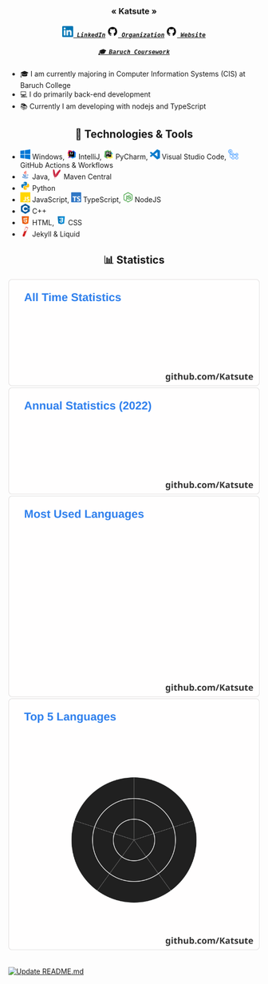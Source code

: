 <h3 align="center">« Katsute »</h2>

<h5 align="center">
    <code><a href="https://www.linkedin.com/in/keith-chiu" title="LinkedIn Profile"><img width="22" src="https://github.com/Katsute/Katsute/blob/main/icons/linkedin.svg"> LinkedIn</a></code>
    <code><a href="https://github.com/KatsuteDev" title="Organization"><img width="22" src="https://github.com/Katsute/Katsute/blob/main/icons/github.svg"> Organization</a></code>
    <code><a href="https://katsute.dev/" title="Website"><img width="22" src="https://github.com/Katsute/Katsute/blob/main/icons/github.svg"> Website</a></code>
    <br>
    <br>
    <code><a href="https://github.com/Katsute?tab=repositories&q=baruch&sort=name" title="link">🎓 Baruch Coursework</a></code>
</h5>

- 🎓 I am currently majoring in Computer Information Systems (CIS) at Baruch College
- 💻 I do primarily back-end development
- 📚 Currently I am developing with nodejs and TypeScript

<h2 align="center">🔧 Technologies & Tools</h2>

<ul>
    <li>
        <img title="Windows" height="20" src="https://github.com/Katsute/Katsute/blob/main/icons/windows.svg"> Windows,
        <img title="IntelliJ IDEA" height="20" src="https://github.com/Katsute/Katsute/blob/main/icons/intellijidea.svg"> IntelliJ,
        <img title="PyCharm" height="20" src="https://github.com/Katsute/Katsute/blob/main/icons/pycharm.svg"> PyCharm,
        <img title="Visual Studio Code" height="20" src="https://github.com/Katsute/Katsute/blob/main/icons/visualstudiocode.svg"> Visual Studio Code,
        <img title="GitHub" height="20" src="https://github.com/Katsute/Katsute/blob/main/icons/githubactions.svg"> GitHub Actions & Workflows
    </li>
    <li>
        <img title="Java" height="20" src="https://github.com/Katsute/Katsute/blob/main/icons/java.svg"> Java,
        <img title="Maven" height="20" src="https://github.com/Katsute/Katsute/blob/main/icons/apachemaven.svg"> Maven Central</li>
    <li>
        <img title="Python" height="20" src="https://github.com/Katsute/Katsute/blob/main/icons/python.svg"> Python
    </li>
    <li>
        <img title="JavaScript" height="20" src="https://github.com/Katsute/Katsute/blob/main/icons/javascript.svg"> JavaScript,
        <img title="TypeScript" height="20" src="https://github.com/Katsute/Katsute/blob/main/icons/typescript.svg"> TypeScript,
        <img title="Node.js" height="20" src="https://github.com/Katsute/Katsute/blob/main/icons/nodejs.svg"> NodeJS</li>
    <li>
        <img title="C++" height="20" src="https://github.com/Katsute/Katsute/blob/main/icons/cplusplus.svg"> C++
    </li>
    <li>
        <img title="HTML" height="20" src="https://github.com/Katsute/Katsute/blob/main/icons/html5.svg"> HTML,
        <img title="CSS" height="20" src="https://github.com/Katsute/Katsute/blob/main/icons/css3.svg"> CSS
    </li>
    <li><img title="Jekyll" height="20" src="https://github.com/Katsute/Katsute/blob/main/icons/jekyll.svg"> Jekyll & Liquid</li>
</ul>

<h2 align="center">📊 Statistics</h2>

<div align="center">
    <a href="https://github.com/Katsute/">
        <img src="https://github.com/Katsute/Katsute/blob/main/generated/statistics.svg">
    </a>
    <a href="https://github.com/Katsute/">
        <img src="https://github.com/Katsute/Katsute/blob/main/generated/statistics_annual.svg">
    </a>
    <a href="https://github.com/Katsute/">
        <img src="https://github.com/Katsute/Katsute/blob/main/generated/languages.svg">
    </a>
    <a href="https://github.com/Katsute/">
        <img src="https://github.com/Katsute/Katsute/blob/main/generated/languages_coverage.svg">
    </a>
</div>
<br>

[![Update README.md](https://github.com/Katsute/Katsute/workflows/Update%20README.md/badge.svg)](https://github.com/Katsute/Katsute/actions/workflows/update_readme.yml)
